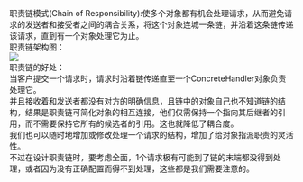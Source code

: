 职责链模式(Chain of Responsibility):使多个对象都有机会处理请求，从而避免请求的发送者和接受者之间的耦合关系，将这个对象连城一条链，并沿着这条链传递该请求，直到有一个对象处理它为止。   
职责链架构图：  
![](https://ws1.sinaimg.cn/large/006mOQRagy1fwacveezigj322u1001jl.jpg)  
职责链的好处：  
当客户提交一个请求时，请求时沿着链传递直至一个ConcreteHandler对象负责处理它。  
并且接收着和发送者都没有对方的明确信息，且链中的对象自己也不知道链的结构，结果是职责链可简化对象的相互连接，他们仅需保持一个指向其后继者的引用，而不需要保持它所有的候选者的引用。这也就降低了耦合度。  
我们也可以随时地增加或修改处理一个请求的结构，增加了给对象指派职责的灵活性。  
不过在设计职责链时，要考虑全面，1个请求极有可能到了链的末端都没得到处理，或者因为没有正确配置而得不到处理，这些都是我们需要注意的。  
